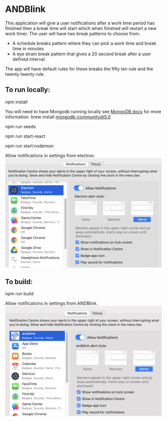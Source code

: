 # ANDBlink

This application will give a user notifications after a work time period has finished then a break time will start which when finished will restart a new work timer.
The user will have two break patterns to choose from: 
- A schedule breaks pattern where they can pick a work time and break time in minutes 
- A eye strain break pattern that gives a 20 second break after a user defined interval.

The app will have default rules for these breaks the fifty ten rule and the twenty twenty rule.

## To run locally:
npm install

You will need to have Mongodb running locally see [MongoDB docs](https://www.mongodb.com/docs/manual/tutorial/install-mongodb-on-os-x/) for more information.
brew install mongodb-community@5.0

npm run seeds

npm run start-react

npm run start:nodemon

Allow notifications in settings from electron.
![Settings for Electron](/assets/settingsElectron.png)


## To build:
npm run build

Allow notifications in settings from ANDBlink.
![Settings for ANDBlink](/assets/settingsANDBlink.png)